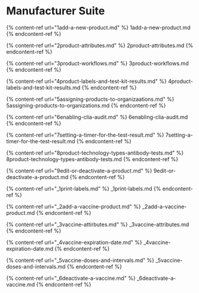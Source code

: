 # Manufacturer Suite

{% content-ref url="1add-a-new-product.md" %} 1add-a-new-product.md {% endcontent-ref %}

{% content-ref url="2product-attributes.md" %} 2product-attributes.md {% endcontent-ref %}

{% content-ref url="3product-workflows.md" %} 3product-workflows.md {% endcontent-ref %}

{% content-ref url="4product-labels-and-test-kit-results.md" %} 4product-labels-and-test-kit-results.md {% endcontent-ref %}

{% content-ref url="5assigning-products-to-organizaations.md" %} 5assigning-products-to-organizations.md {% endcontent-ref %}

{% content-ref url="6enabling-clia-audit.md" %} 6enabling-clia-audit.md {% endcontent-ref %}

{% content-ref url="7setting-a-timer-for-the-test-result.md" %} 7setting-a-timer-for-the-test-result.md {% endcontent-ref %}

{% content-ref url="8product-technology-types-antibody-tests.md" %} 8product-technology-types-antibody-tests.md {% endcontent-ref %}

{% content-ref url="9edit-or-deactivate-a-product.md" %} 9edit-or-deactivate-a-product.md {% endcontent-ref %}

{% content-ref url="\_1print-labels.md" %} \_1print-labels.md {% endcontent-ref %}

{% content-ref url="\_2add-a-vaccine-product.md" %} \_2add-a-vaccine-product.md {% endcontent-ref %}

{% content-ref url="\_3vaccine-attirbutes.md" %} \_3vaccine-attributes.md {% endcontent-ref %}

{% content-ref url="\_4vaccine-expiration-date.md" %} \_4vaccine-expiration-date.md {% endcontent-ref %}

{% content-ref url="\_5vaccine-doses-and-intervals.md" %} \_5vaccine-doses-and-intervals.md {% endcontent-ref %}

{% content-ref url="\_6deactivate-a-vaccine.md" %} \_6deactivate-a-vaccine.md {% endcontent-ref %}

